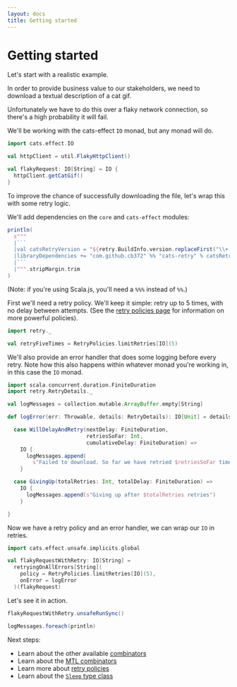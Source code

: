 ```yaml
---
layout: docs
title: Getting started
---
```


# Getting started

Let's start with a realistic example.

In order to provide business value to our stakeholders, we need to download a
textual description of a cat gif.

Unfortunately we have to do this over a flaky network connection, so there's a
high probability it will fail.

We'll be working with the cats-effect `IO` monad, but any monad will do.

```scala mdoc:silent
import cats.effect.IO

val httpClient = util.FlakyHttpClient()

val flakyRequest: IO[String] = IO {
  httpClient.getCatGif()
}
```

To improve the chance of successfully downloading the file, let's wrap this with
some retry logic.

We'll add dependencies on the `core` and `cats-effect` modules:

```scala mdoc:passthrough
println(
  s"""
  |```
  |val catsRetryVersion = "${retry.BuildInfo.version.replaceFirst("\\+.*", "")}"
  |libraryDependencies += "com.github.cb372" %% "cats-retry" % catsRetryVersion,
  |```
  |""".stripMargin.trim
)
```

(Note: if you're using Scala.js, you'll need a `%%%` instead of `%%`.)

First we'll need a retry policy. We'll keep it simple: retry up to 5 times, with
no delay between attempts. (See the [retry policies page](policies.html) for
information on more powerful policies).

```scala mdoc:silent
import retry._

val retryFiveTimes = RetryPolicies.limitRetries[IO](5)
```

We'll also provide an error handler that does some logging before every retry.
Note how this also happens within whatever monad you're working in, in this case
the `IO` monad.

```scala mdoc:silent
import scala.concurrent.duration.FiniteDuration
import retry.RetryDetails._

val logMessages = collection.mutable.ArrayBuffer.empty[String]

def logError(err: Throwable, details: RetryDetails): IO[Unit] = details match {

  case WillDelayAndRetry(nextDelay: FiniteDuration,
                         retriesSoFar: Int,
                         cumulativeDelay: FiniteDuration) =>
    IO {
      logMessages.append(
        s"Failed to download. So far we have retried $retriesSoFar times.")
    }

  case GivingUp(totalRetries: Int, totalDelay: FiniteDuration) =>
    IO {
      logMessages.append(s"Giving up after $totalRetries retries")
    }

}
```

Now we have a retry policy and an error handler, we can wrap our `IO` in retries.

```scala mdoc:silent
import cats.effect.unsafe.implicits.global

val flakyRequestWithRetry: IO[String] =
  retryingOnAllErrors[String](
    policy = RetryPolicies.limitRetries[IO](5),
    onError = logError
  )(flakyRequest)
```

Let's see it in action.

```scala mdoc
flakyRequestWithRetry.unsafeRunSync()

logMessages.foreach(println)
```

Next steps:

* Learn about the other available [combinators](combinators.html)
* Learn about the [MTL combinators](mtl-combinators.html)
* Learn more about [retry policies](policies.html)
* Learn about the [`Sleep` type class](sleep.html)
